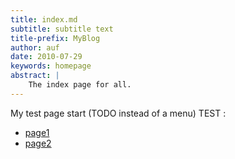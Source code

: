 ```yaml
---
title: index.md
subtitle: subtitle text
title-prefix: MyBlog
author: auf 
date: 2010-07-29
keywords: homepage
abstract: | 
    The index page for all. 
---
```


My test page start (TODO instead of a menu) TEST : 

- [page1](/Blog/postwk.html) 
- [page2](/PublicationList/postWithReference.html)
